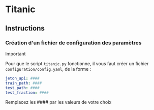 # Titanic

## Instructions

### Création d'un fichier de configuration des paramètres

> [!IMPORTANT]
> Pour que le script `titanic.py` fonctionne, il vous faut créer un fichier `configuration/config.yaml`,
de la forme :
```yaml
jeton_api: ####
train_path: ####
test_path: ####
test_fraction: ####
```
Remplacez les #### par les valeurs de votre choix
